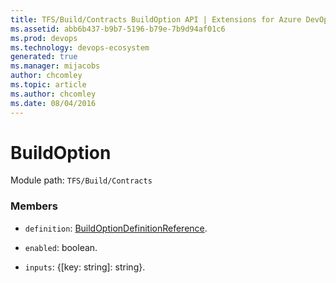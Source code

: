 ```yaml
---
title: TFS/Build/Contracts BuildOption API | Extensions for Azure DevOps Services
ms.assetid: abb6b437-b9b7-5196-b79e-7b9d94af01c6
ms.prod: devops
ms.technology: devops-ecosystem
generated: true
ms.manager: mijacobs
author: chcomley
ms.topic: article
ms.author: chcomley
ms.date: 08/04/2016
---
```


# BuildOption

Module path: `TFS/Build/Contracts`


### Members

* `definition`: [BuildOptionDefinitionReference](./BuildOptionDefinitionReference.md). 

* `enabled`: boolean. 

* `inputs`: {[key: string]: string}. 


